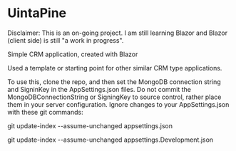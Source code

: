 # UintaPine
Disclaimer: This is an on-going project. I am still learning Blazor and Blazor (client side) is still "a work in progress".

Simple CRM application, created with Blazor

Used a template or starting point for other similar CRM type applications.

To use this, clone the repo, and then set the MongoDB connection string and SigninKey in the AppSettings.json files. Do not commit the MongoDBConnectionString or SigningKey to source control, rather place them in your server configuration. Ignore changes to your AppSettings.json with these git commands: 

git update-index --assume-unchanged appsettings.json

git update-index --assume-unchanged appsettings.Development.json

